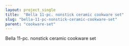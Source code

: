 ```yaml
---
layout: project_single
title:  "Bella 11-pc. nonstick ceramic cookware set"
slug: "bella-11-pc-nonstick-ceramic-cookware-set"
parent: "cookware-set"
---
```

Bella 11-pc. nonstick ceramic cookware set